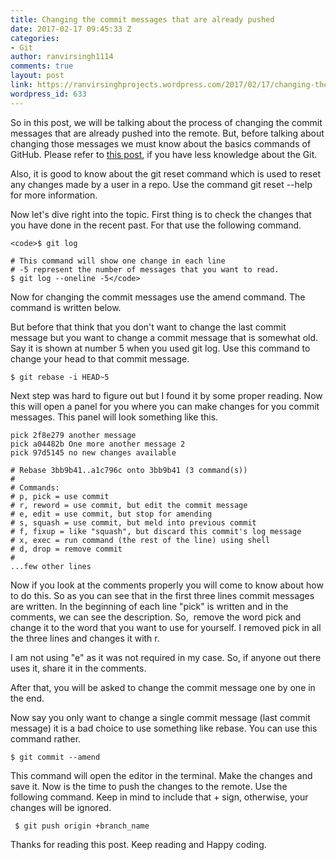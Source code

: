 ```yaml
---
title: Changing the commit messages that are already pushed
date: 2017-02-17 09:45:33 Z
categories:
- Git
author: ranvirsingh1114
comments: true
layout: post
link: https://ranvirsinghprojects.wordpress.com/2017/02/17/changing-the-commit-messages-that-are-already-pushed/
wordpress_id: 633
---
```


So in this post, we will be talking about the process of changing the commit messages that are already pushed into the remote. But, before talking about changing those messages we must know about the basics commands of GitHub. Please refer to [this post](https://ranvirsinghprojects.wordpress.com/2016/06/10/basic-commands-in-github/), if you have less knowledge about the Git.

Also, it is good to know about the git reset command which is used to reset any changes made by a user in a repo. Use the command git reset --help for more information.

Now let's dive right into the topic. First thing is to check the changes that you have done in the recent past. For that use the following command.

    
    <code>$ git log 
    
    # This command will show one change in each line
    # -5 represent the number of messages that you want to read.
    $ git log --oneline -5</code>


Now for changing the commit messages use the amend command. The command is written below.

But before that think that you don't want to change the last commit message but you want to change a commit message that is somewhat old. Say it is shown at number 5 when you used git log. Use this command to change your head to that commit message.

    
    $ git rebase -i HEAD~5


Next step was hard to figure out but I found it by some proper reading. Now this will open a panel for you where you can make changes for you commit messages. This panel will look something like this.

    
    pick 2f8e279 another message
    pick a04482b One more another message 2
    pick 97d5145 no new changes available
    
    # Rebase 3bb9b41..a1c796c onto 3bb9b41 (3 command(s))
    #
    # Commands:
    # p, pick = use commit
    # r, reword = use commit, but edit the commit message
    # e, edit = use commit, but stop for amending
    # s, squash = use commit, but meld into previous commit
    # f, fixup = like "squash", but discard this commit's log message
    # x, exec = run command (the rest of the line) using shell
    # d, drop = remove commit
    #
    ...few other lines


Now if you look at the comments properly you will come to know about how to do this. So as you can see that in the first three lines commit messages are written. In the beginning of each line "pick" is written and in the comments, we can see the description. So,  remove the word pick and change it to the word that you want to use for yourself. I removed pick in all the three lines and changes it with r.

I am not using "e" as it was not required in my case. So, if anyone out there uses it, share it in the comments.

After that, you will be asked to change the commit message one by one in the end.

Now say you only want to change a single commit message (last commit message) it is a bad choice to use something like rebase. You can use this command rather.

    
    $ git commit --amend


This command will open the editor in the terminal. Make the changes and save it. Now is the time to push the changes to the remote. Use the following command. Keep in mind to include that + sign, otherwise, your changes will be ignored.

    
     $ git push origin +branch_name


Thanks for reading this post. Keep reading and Happy coding.
